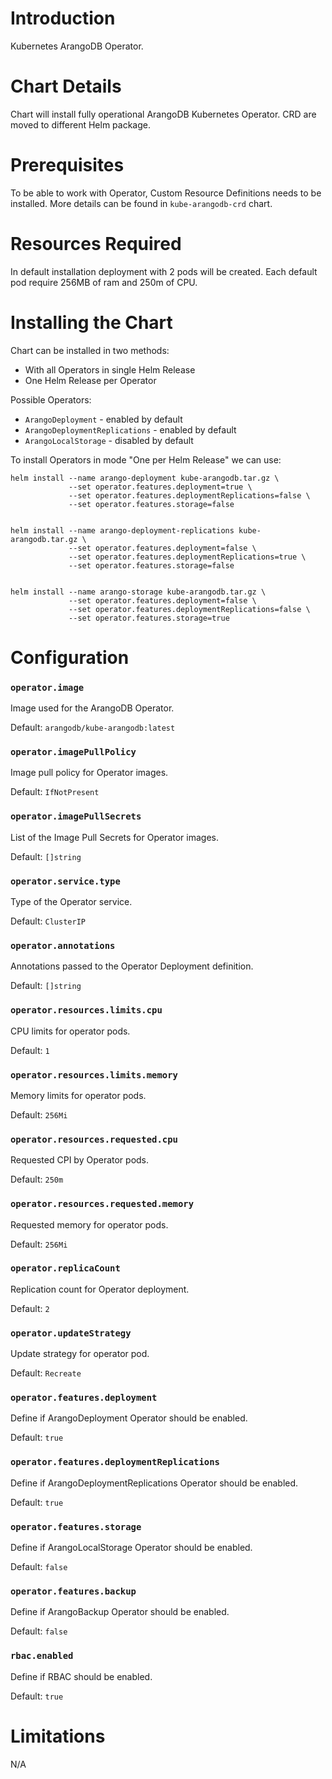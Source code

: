 # Introduction

Kubernetes ArangoDB Operator.

# Chart Details

Chart will install fully operational ArangoDB Kubernetes Operator. CRD are moved to different Helm package.

# Prerequisites

To be able to work with Operator, Custom Resource Definitions needs to be installed. More details can be found in `kube-arangodb-crd` chart.

# Resources Required

In default installation deployment with 2 pods will be created. Each default pod require 256MB of ram and 250m of CPU.

# Installing the Chart

Chart can be installed in two methods:
- With all Operators in single Helm Release
- One Helm Release per Operator

Possible Operators:
- `ArangoDeployment` - enabled by default
- `ArangoDeploymentReplications` - enabled by default
- `ArangoLocalStorage` - disabled by default

To install Operators in mode "One per Helm Release" we can use:

```
helm install --name arango-deployment kube-arangodb.tar.gz \
             --set operator.features.deployment=true \
             --set operator.features.deploymentReplications=false \
             --set operator.features.storage=false


helm install --name arango-deployment-replications kube-arangodb.tar.gz \
             --set operator.features.deployment=false \
             --set operator.features.deploymentReplications=true \
             --set operator.features.storage=false


helm install --name arango-storage kube-arangodb.tar.gz \
             --set operator.features.deployment=false \
             --set operator.features.deploymentReplications=false \
             --set operator.features.storage=true
```


# Configuration

### `operator.image`

Image used for the ArangoDB Operator.

Default: `arangodb/kube-arangodb:latest`

### `operator.imagePullPolicy`

Image pull policy for Operator images.

Default: `IfNotPresent`

### `operator.imagePullSecrets`

List of the Image Pull Secrets for Operator images.

Default: `[]string`

### `operator.service.type`

Type of the Operator service.

Default: `ClusterIP`

### `operator.annotations`

Annotations passed to the Operator Deployment definition.

Default: `[]string`

### `operator.resources.limits.cpu`

CPU limits for operator pods.

Default: `1`

### `operator.resources.limits.memory`

Memory limits for operator pods.

Default: `256Mi`

### `operator.resources.requested.cpu`

Requested CPI by Operator pods.

Default: `250m`

### `operator.resources.requested.memory`

Requested memory for operator pods.

Default: `256Mi`

### `operator.replicaCount`

Replication count for Operator deployment.

Default: `2`

### `operator.updateStrategy`

Update strategy for operator pod.

Default: `Recreate`

### `operator.features.deployment`

Define if ArangoDeployment Operator should be enabled.

Default: `true`

### `operator.features.deploymentReplications`

Define if ArangoDeploymentReplications Operator should be enabled.

Default: `true`

### `operator.features.storage`

Define if ArangoLocalStorage Operator should be enabled.

Default: `false`

### `operator.features.backup`

Define if ArangoBackup Operator should be enabled.

Default: `false`

### `rbac.enabled`

Define if RBAC should be enabled.

Default: `true`

# Limitations

N/A